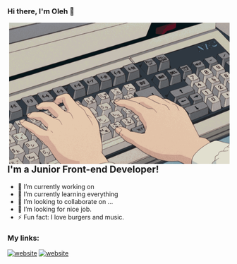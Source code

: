 ### Hi there, I'm Oleh 👋

<img align='right' alt='GIF' src='https://github.com/Ger4eK/Ger4eK/blob/main/6vIk.gif' width='500' height='320' />


## I'm a Junior Front-end Developer!

- 🔭 I’m currently working on 
- 🌱 I’m currently learning everything
- 👯 I’m looking to collaborate on ...
- 🤔 I’m looking for nice job. 
- ⚡ Fun fact: I love burgers and music.

### My links:


[![website](./img/linkedin-light.svg)](https://www.linkedin.com/in/oleh-hreskiv-439314221#gh-light-mode-only)
[![website](./img/linkedin-dark.svg)](https://www.linkedin.com/in/oleh-hreskiv-439314221#gh-dark-mode-only)


